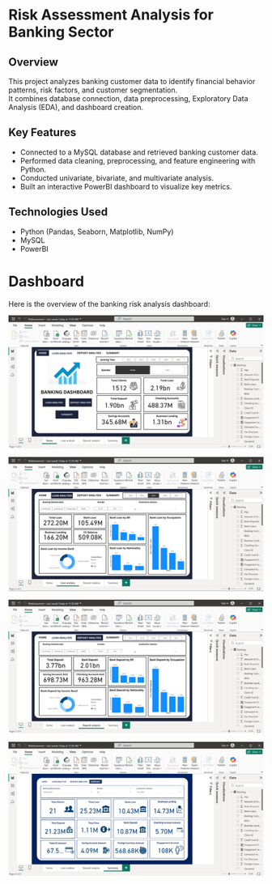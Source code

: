 # Risk Assessment Analysis for Banking Sector

## Overview
This project analyzes banking customer data to identify financial behavior patterns, risk factors, and customer segmentation.  
It combines database connection, data preprocessing, Exploratory Data Analysis (EDA), and dashboard creation.

## Key Features
- Connected to a MySQL database and retrieved banking customer data.
- Performed data cleaning, preprocessing, and feature engineering with Python.
- Conducted univariate, bivariate, and multivariate analysis.
- Built an interactive PowerBI dashboard to visualize key metrics.

## Technologies Used
- Python (Pandas, Seaborn, Matplotlib, NumPy)
- MySQL
- PowerBI

# Dashboard

Here is the overview of the banking risk analysis dashboard:

![Banking Dashboard Overview](images/RiskAssessment-Home.png)


![Loan Analysis](images/RiskAssessment-LoanAnalysis.png)


![Deposit Analysis](images/RiskAssessment-DepositAnalysis.png)



![Summary](images/RiskAssessment-Summary.png)


